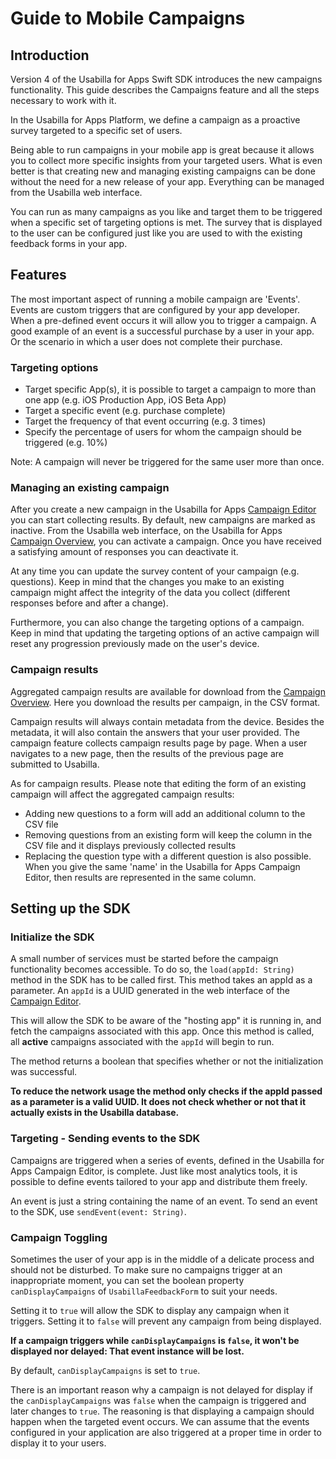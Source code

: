 # Guide to Mobile Campaigns

## Introduction
Version 4 of the Usabilla for Apps Swift SDK introduces the new campaigns functionality.
This guide describes the Campaigns feature and all the steps necessary to work with it.

In the Usabilla for Apps Platform, we define a campaign as a proactive survey targeted to a specific set of users.

Being able to run campaigns in your mobile app is great because it allows you to collect more specific insights from your targeted users. What is even better is that creating new and managing existing campaigns can be done without the need for a new release of your app. Everything can be managed from the Usabilla web interface.

You can run as many campaigns as you like and target them to be triggered when a specific set of targeting options is met. The survey that is displayed to the user can be configured just like you are used to with the existing feedback forms in your app.

## Features

The most important aspect of running a mobile campaign are 'Events'. Events are custom triggers that are configured by your app developer. When a pre-defined event occurs it will allow you to trigger a campaign. A good example of an event is a successful purchase by a user in your app. Or the scenario in which a user does not complete their purchase.

### Targeting options

- Target specific App(s), it is possible to target a campaign to more than one app (e.g. iOS Production App, iOS Beta App)
- Target a specific event (e.g. purchase complete)
- Target the frequency of that event occurring (e.g. 3 times)
- Specify the percentage of users for whom the campaign should be triggered (e.g. 10%)

Note: A campaign will never be triggered for the same user more than once.

### Managing an existing campaign

After you create a new campaign in the Usabilla for Apps [Campaign Editor](https://app.usabilla.com/member/live/apps/campaigns/add) you can start collecting results. By default, new campaigns are marked as inactive. From the Usabilla web interface, on the Usabilla for Apps [Campaign Overview](https://app.usabilla.com/member/#/apps/campaigns/overview/), you can activate a campaign. Once you have received a satisfying amount of responses you can deactivate it.

At any time you can update the survey content of your campaign (e.g. questions). Keep in mind that the changes you make to an existing campaign might affect the integrity of the data you collect (different responses before and after a change).

Furthermore, you can also change the targeting options of a campaign. Keep in mind that updating the targeting options of an active campaign will reset any progression previously made on the user's device.

### Campaign results

Aggregated campaign results are available for download from the [Campaign Overview](https://app.usabilla.com/member/#/apps/campaigns/overview/). Here you download the results per campaign, in the CSV format.

Campaign results will always contain metadata from the device. Besides the metadata, it will also contain the answers that your user provided. The campaign feature collects campaign results page by page. When a user navigates to a new page, then the results of the previous page are submitted to Usabilla. 

As for campaign results. Please note that editing the form of an existing campaign will affect the aggregated campaign results:

- Adding new questions to a form will add an additional column to the CSV file
- Removing questions from an existing form will keep the column in the CSV file and it displays previously collected results
- Replacing the question type with a different question is also possible. When you give the same 'name' in the Usabilla for Apps Campaign Editor, then results are represented in the same column. 

## Setting up the SDK

### Initialize the SDK

A small number of services must be started before the campaign functionality becomes accessible.
To do so, the `load(appId: String)` method in the SDK has to be called first.
This method takes an appId as a parameter. An `appId` is a UUID generated in the web interface of the [Campaign Editor](https://app.usabilla.com/member/live/apps/campaigns/add).

This will allow the SDK to be aware of the "hosting app" it is running in, and fetch the campaigns associated with this app.
Once this method is called, all **active** campaigns associated with the `appId` will begin to run.

The method returns a boolean that specifies whether or not the initialization was successful.

**To reduce the network usage the method only checks if the appId passed as a parameter is a valid UUID. It does not check whether or not that it actually exists in the Usabilla database.**

### Targeting - Sending events to the SDK

Campaigns are triggered when a series of events, defined in the Usabilla for Apps Campaign Editor, is complete.
Just like most analytics tools, it is possible to define events tailored to your app and distribute them freely.

An event is just a string containing the name of an event.
To send an event to the SDK, use `sendEvent(event: String)`.

### Campaign Toggling

Sometimes the user of your app is in the middle of a delicate process and should not be disturbed.
To make sure no campaigns trigger at an inappropriate moment, you can set the boolean property `canDisplayCampaigns` of `UsabillaFeedbackForm` to suit your needs.

Setting it to `true` will allow the SDK to display any campaign when it triggers.
Setting it to `false` will prevent any campaign from being displayed.

**If a campaign triggers while `canDisplayCampaigns` is `false`, it won't be displayed nor delayed: That event instance will be lost.**

By default, `canDisplayCampaigns` is set to `true`.

There is an important reason why a campaign is not delayed for display if the `canDisplayCampaigns` was `false` when the campaign is triggered and later changes to `true`. The reasoning is that displaying a campaign should happen when the targeted event occurs. We can assume that the events configured in your application are also triggered at a proper time in order to display it to your users.
